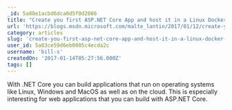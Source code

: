 ```yaml
---
_id: 5a88e1acbd6dca0d5f0d2086
title: "Create you first ASP.NET Core App and host it in a Linux Docker container on Microsoft Azure (Part 1/3)"
url: 'https://blogs.msdn.microsoft.com/malte_lantin/2017/01/12/create-you-first-asp-net-core-app-and-host-it-in-a-linux-docker-container-on-microsoft-azure-part-13/'
category: articles
slug: 'create-you-first-asp-net-core-app-and-host-it-in-a-linux-docker-container-on-microsoft-azure-part-1'
user_id: 5a83ce59d6eb0005c4ecda2c
username: 'bill-s'
createdOn: '2017-01-14T05:27:56.000Z'
tags: []
---
```


With .NET Core you can build applications that run on operating systems like Linux, Windows and MacOS as well as on the cloud. This is especially interesting for web applications that you can build with ASP.NET Core.
